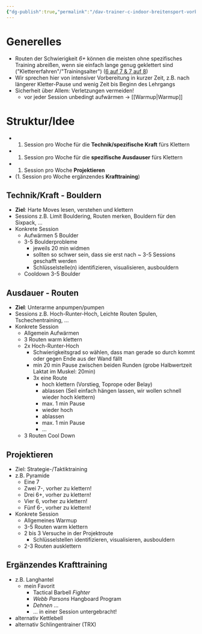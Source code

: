 ```yaml
---
{"dg-publish":true,"permalink":"/dav-trainer-c-indoor-breitensport-vorbereitung-persoenliches-koennen-kletterleistung/","dgHomeLink":true,"dgPassFrontmatter":false,"dgShowBacklinks":false,"dgShowLocalGraph":false,"dgShowInlineTitle":false}
---
```



# Generelles

- Routen der Schwierigkeit *6+* können die meisten ohne spezifisches Training abreißen, wenn sie einfach lange genug geklettert sind ("Klettererfahren"/"Trainingsalter") ([6 auf 7 & 7 auf 8](https://www.outdoor-magazin.com/klettern/weg-vom-plateau/))
- Wir sprechen hier von intensiver Vorbereitung in kurzer Zeit, z.B. nach längerer Kletter-Pause und wenig Zeit bis Beginn des Lehrgangs
- Sicherheit über Allem: Verletzungen vermeiden!
	- vor jeder Session unbedingt aufwärmen -> [[Warmup|Warmup]]

# Struktur/Idee

- 1. Session pro Woche für die **Technik/spezifische Kraft** fürs Klettern
- 1. Session pro Woche für die **spezifische Ausdauser** fürs Klettern
- 1. Session pro Woche **Projektieren**
- (1. Session pro Woche ergänzendes **Krafttraining**)

## Technik/Kraft - Bouldern

- **Ziel**: Harte Moves lesen, verstehen und klettern
- Sessions z.B. Limit Bouldering, Routen merken, Bouldern für den Sixpack, ...
- Konkrete Session
	- Aufwärmen 5 Boulder
	- 3-5 Boulderprobleme
		- jeweils 20 min widmen
		- sollten so schwer sein, dass sie erst nach ~ 3-5 Sessions geschafft werden
		- Schlüsselstelle(n) identifizieren, visualisieren, ausbouldern
	- Cooldown 3-5 Boulder

## Ausdauer - Routen

- **Ziel**: Unterarme anpumpen/pumpen
- Sessions z.B. Hoch-Runter-Hoch, Leichte Routen Spulen, Tschechentraining, ...
- Konkrete Session
	- Allgemein Aufwärmen
	- 3 Routen warm klettern
	- 2x Hoch-Runter-Hoch
		- Schwierigkeitsgrad so wählen, dass man gerade so durch kommt oder gegen Ende aus der Wand fällt
		- min 20 min Pause zwischen beiden Runden (grobe Halbwertzeit Laktat im Muskel: 20min)
		- 3x eine Route
			- hoch klettern (Vorstieg, Toprope oder Belay)
			- ablassen (Seil einfach hängen lassen, wir wollen schnell wieder hoch klettern)
			- max. 1 min Pause
			- wieder hoch
			- ablassen
			- max. 1 min Pause
			- ...
	- 3 Routen Cool Down

## Projektieren

- Ziel: Strategie-/Taktiktraining
- z.B. Pyramide
	- Eine 7
	- Zwei 7-, vorher zu klettern!
	- Drei 6+, vorher zu klettern!
	- Vier 6, vorher zu klettern!
	- Fünf 6-, vorher zu klettern!
- Konkrete Session
	- Allgemeines Warmup
	- 3-5 Routen warm klettern
	- 2 bis 3 Versuche in der Projektroute
		- Schlüsselstellen identifizieren, visualisieren, ausbouldern
	- 2-3 Routen ausklettern

## Ergänzendes Krafttraining

- z.B. Langhantel
	- mein Favorit
		- Tactical Barbell *Fighter*
		- *Webb Parsons* Hangboard Program
		- *Dehnen* …
		- … in einer Session untergebracht!
- alternativ Kettlebell
- alternativ Schlingentrainer (TRX)

